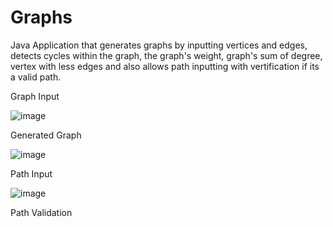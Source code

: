 # Graphs
Java Application that generates graphs by inputting vertices and edges, detects cycles within the graph, the graph's weight, graph's sum of degree, vertex with less edges and
also allows path inputting with vertification if its a valid path.

Graph Input

![image](https://user-images.githubusercontent.com/47042092/137041729-d140e7df-951f-4058-95db-89510a404056.png)

Generated Graph

![image](https://user-images.githubusercontent.com/47042092/137041833-64ce3a44-0e62-4107-af41-3014edaaf536.png)


Path Input

![image](https://user-images.githubusercontent.com/47042092/137041872-045a4dbe-c885-4f14-97ad-5ca3dc15436c.png)

Path Validation


